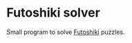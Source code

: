 # Futoshiki solver

Small program to solve [Futoshiki][futoshiki-wikipedia] puzzles.

[futoshiki-wikipedia]: https://en.wikipedia.org/wiki/Futoshiki